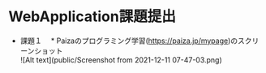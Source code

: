 # WebApplication課題提出

* 課題１
    　* Paizaのプログラミング学習(https://paiza.jp/mypage)のスクリーンショット  
    ![Alt text](public/Screenshot from 2021-12-11 07-47-03.png)